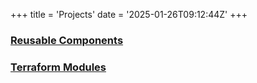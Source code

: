 +++
title = 'Projects'
date = '2025-01-26T09:12:44Z'
+++

### [Reusable Components](./workflows)

### [Terraform Modules](./terraform-modules)
